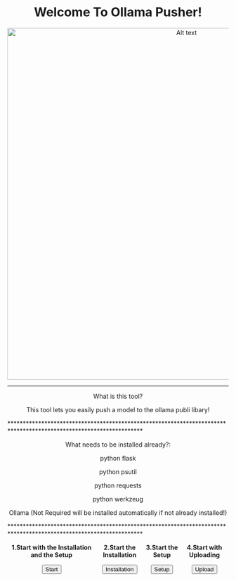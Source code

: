 <div align="center">
  <h1>Welcome To Ollama Pusher!</h1>
  <img src="https://raw.githubusercontent.com/dronerazzo/ollama-pusher/refs/heads/main/templates/ollama-pusher.webp" alt="Alt text" width="800">
</div>

*******************************************************************************************************************
<div align="center">

What is this tool?

This tool lets you easily push a model to the ollama publi libary!

</div>
*******************************************************************************************************************
<div align="center">

What needs to be installed already?:

python flask

python psutil

python requests

python werkzeug

Ollama (Not Required will be installed automatically if not already installed!)

</div>
*******************************************************************************************************************

<div align="center" style="display: flex; justify-content: space-between;">
  <div style="text-align: center;">
    <p><strong>1.Start with the Installation and the Setup</strong></p>
    <a href="https://github.com/dronerazzo/ollama-pusher/blob/main/README-INSTALLATION.MD"><button>Start</button></a>
  </div>
  
  <div style="text-align: center;">
    <p><strong>2.Start the Installation</strong></p>
    <a href="https://github.com/dronerazzo/ollama-pusher/blob/main/README-INSTALLATION.MD"><button>Installation</button></a>
  </div>
  
  <div style="text-align: center;">
    <p><strong>3.Start the Setup</strong></p>
    <a href="https://github.com/dronerazzo/ollama-pusher/blob/main/README-SETUP.MD"><button>Setup</button></a>
  </div>
  
  <div style="text-align: center;">
    <p><strong>4.Start with Uploading</strong></p>
    <a href="https://github.com/dronerazzo/ollama-pusher/blob/main/README-UPLOAD.MD"><button>Upload</button></a>
  </div>
</div>
